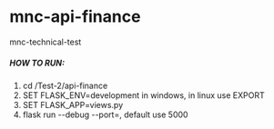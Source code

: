 # mnc-api-finance
mnc-technical-test


##### HOW TO RUN:
1. cd /Test-2/api-finance
2. SET FLASK_ENV=development in windows, in linux use EXPORT
3. SET FLASK_APP=views.py
5. flask run --debug --port=<port>, default use 5000